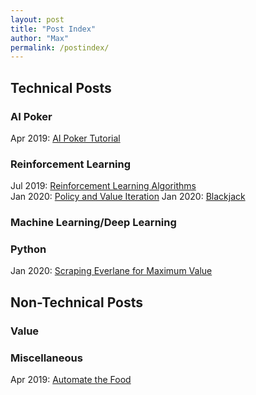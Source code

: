 ```yaml
---
layout: post
title: "Post Index"
author: "Max"
permalink: /postindex/
---
```


## Technical Posts

### AI Poker
Apr 2019: [AI Poker Tutorial](https://chisness.github.io/2019-04-25/artificial-intelligence-poker-tutorial)<br>

### Reinforcement Learning
Jul 2019: [Reinforcement Learning Algorithms](https://chisness.github.io/2019-07-01/reinforcement-learning-algorithms)<br>
Jan 2020: [Policy and Value Iteration](https://chisness.github.io/2020-01-19/policy-and-value-iteration)
Jan 2020: [Blackjack](https://chisness.github.io/2020-01-21/blackjack)

### Machine Learning/Deep Learning

### Python
Jan 2020: [Scraping Everlane for Maximum Value](https://chisness.github.io/2020-01-26/scraping-everlane-for-maximum-value)

## Non-Technical Posts

### Value

### Miscellaneous
Apr 2019: [Automate the Food](https://chisness.github.io/2019-04-26/automate-the-food)
